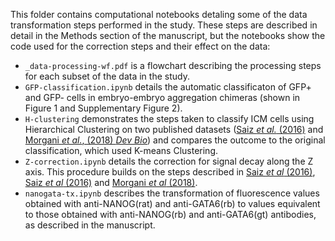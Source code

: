 This folder contains computational notebooks detaling some of the data transformation steps performed in the study. These steps are described in detail in the Methods section of the manuscript, but the notebooks show the code used for the correction steps and their effect on the data:

* ```_data-processing-wf.pdf``` is a flowchart describing the processing steps for each subset of the data in the study.
* ```GFP-classification.ipynb``` details the automatic classificaton of GFP+ and GFP- cells in embryo-embryo aggregation chimeras (shown in Figure 1 and Supplementary Figure 2).
* ```H-clustering``` demonstrates the steps taken to classify ICM cells using Hierarchical Clustering on two published datasets ([Saiz _et al._ (2016)](https://doi.org/10.1038/ncomms13463) and [Morgani _et al._, (2018) *Dev Bio*](https://doi.org/10.1016/j.ydbio.2018.06.017)) and compares the outcome to the original classification, which used K-means Clustering. 
* ```Z-correction.ipynb``` details the correction for signal decay along the Z axis. This procedure builds on the steps described in [Saiz *et al* (2016)](https://www.ncbi.nlm.nih.gov/pmc/articles/PMC4828170), [Saiz *et al* (2016)](https://www.nature.com/articles/ncomms13463) and [Morgani *et al* (2018)](https://doi.org/10.1016/j.ydbio.2018.06.017).
* ```nanogata-tx.ipynb``` describes the transformation of fluorescence values obtained with anti-NANOG(rat) and anti-GATA6(rb) to values equivalent to those obtained with anti-NANOG(rb) and anti-GATA6(gt) antibodies, as described in the manuscript.
